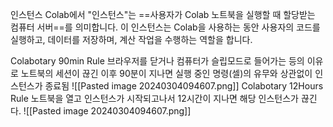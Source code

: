 인스턴스
	 Colab에서 "인스턴스"는 ==사용자가 Colab 노트북을 실행할 때 할당받는 컴퓨터 서버==를 의미합니다. 이 인스턴스는 Colab을 사용하는 동안 사용자의 코드를 실행하고, 데이터를 저장하며, 계산 작업을 수행하는 역할을 합니다.

Colabotary 90min Rule
	 브라우저를 닫거나 컴퓨터가 슬립모드로 들어가는 등의 이유로 노트북의 세션이 끊긴 이후 90분이 지나면 실행 중인 명령(셀)의 유무와 상관없이 인스턴스가 종료됨
	 ![[Pasted image 20240304094607.png]]
Colabotary 12Hours Rule
	노트북을 열고 인스턴스가 시작되고나서 12시간이 지나면 해당 인스턴스가 끊긴다.
	![[Pasted image 20240304094607.png]]